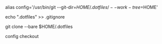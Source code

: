 alias config='/usr/bin/git --git-dir=$HOME/.dotfiles/ --work-tree=$HOME'


echo ".dotfiles" >> .gitignore


git clone --bare <git-repo-url> $HOME/.dotfiles


config checkout


